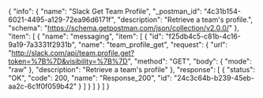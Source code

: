 {
  "info": {
    "name": "Slack Get Team Profile",
    "_postman_id": "4c31b154-6021-4495-a129-72ea96d6171f",
    "description": "Retrieve a team's profile.",
    "schema": "https://schema.getpostman.com/json/collection/v2.0.0/"
  },
  "item": [
    {
      "name": "messaging",
      "item": [
        {
          "id": "f25db4c5-c81b-4c16-9a19-7a3331f2931b",
          "name": "team_profile_get",
          "request": {
            "url": "http://slack.com/api/team.profile.get?token=%7B%7D&visibility=%7B%7D",
            "method": "GET",
            "body": {
              "mode": "raw"
            },
            "description": "Retrieve a team's profile"
          },
          "response": [
            {
              "status": "OK",
              "code": 200,
              "name": "Response_200",
              "id": "24c3c64b-b239-45eb-aa2c-6c1f0f059b42"
            }
          ]
        }
      ]
    }
  ]
}